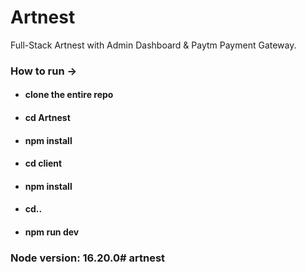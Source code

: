 # Artnest
Full-Stack Artnest with Admin Dashboard & Paytm Payment Gateway.

### How to run ->

- #### clone the entire repo
- #### cd Artnest
- #### npm install
- #### cd client
- #### npm install
- #### cd..
- #### npm run dev

### Node version: 16.20.0# artnest
